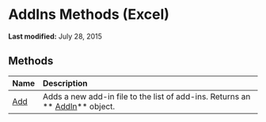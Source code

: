 
# AddIns Methods (Excel)

 **Last modified:** July 28, 2015


## Methods



|**Name**|**Description**|
|:-----|:-----|
| [Add](7e4f100d-6ea1-94e4-83d3-fda63a7815e1.md)|Adds a new add-in file to the list of add-ins. Returns an  ** [AddIn](ad26800d-5342-fb4c-01f3-05b7eceb7ffd.md)** object.|

